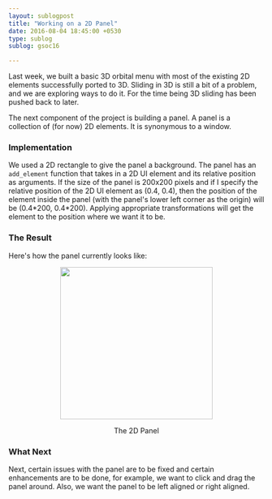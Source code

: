 ```yaml
---
layout: sublogpost
title: "Working on a 2D Panel"
date: 2016-08-04 18:45:00 +0530
type: sublog
sublog: gsoc16

---
```


Last week, we built a basic 3D orbital menu with most of the existing 2D elements successfully ported to 3D. Sliding in 3D is still a bit of a problem, and we are exploring ways to do it. For the time being 3D sliding has been pushed back to later.

The next component of the project is building a panel. A panel is a collection of (for now) 2D elements. It is synonymous to a window. 
 
### Implementation
We used a 2D rectangle to give the panel a background. The panel has an `add_element` function that takes in a 2D UI element and its relative position as arguments. If the size of the panel is 200x200 pixels and if I specify the relative position of the 2D UI element as (0.4, 0.4), then the position of the element inside the panel (with the panel's lower left corner as the origin) will be (0.4\*200, 0.4\*200). Applying appropriate transformations will get the element to the position where we want it to be.

### The Result
Here's how the panel currently looks like:

<center>
    <img src="http://i.giphy.com/14yr7DNOQ92jUA.gif" class="img-responsive" style="height:300px">
    <p>The 2D Panel</p>
</center>

### What Next
Next, certain issues with the panel are to be fixed and certain enhancements are to be done, for example, we want to click and drag the panel around. Also, we want the panel to be left aligned or right aligned. 
